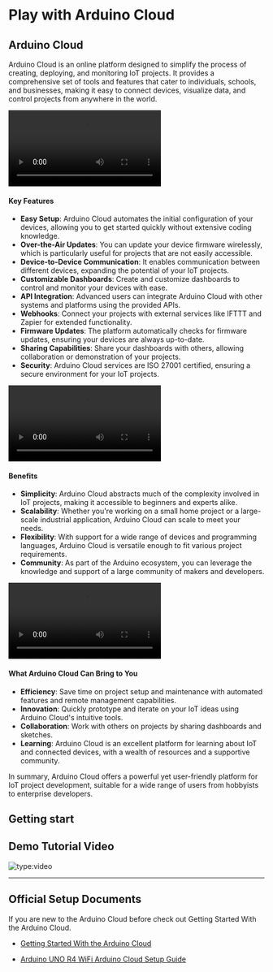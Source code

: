 # Play with Arduino Cloud 

## Arduino Cloud

Arduino Cloud is an online platform designed to simplify the process of creating, deploying, and monitoring IoT projects. 
It provides a comprehensive set of tools and features that cater to individuals, schools, and businesses, making it easy to connect devices, visualize data, and control projects from anywhere in the world.

![type:video](./imgs/feature_04.mp4)

#### Key Features

- **Easy Setup**: Arduino Cloud automates the initial configuration of your devices, allowing you to get started quickly without extensive coding knowledge.
- **Over-the-Air Updates**: You can update your device firmware wirelessly, which is particularly useful for projects that are not easily accessible.
- **Device-to-Device Communication**: It enables communication between different devices, expanding the potential of your IoT projects.
- **Customizable Dashboards**: Create and customize dashboards to control and monitor your devices with ease.
- **API Integration**: Advanced users can integrate Arduino Cloud with other systems and platforms using the provided APIs.
- **Webhooks**: Connect your projects with external services like IFTTT and Zapier for extended functionality.
- **Firmware Updates**: The platform automatically checks for firmware updates, ensuring your devices are always up-to-date.
- **Sharing Capabilities**: Share your dashboards with others, allowing collaboration or demonstration of your projects.
- **Security**: Arduino Cloud services are ISO 27001 certified, ensuring a secure environment for your IoT projects.

![type:video](./imgs/feature_01.mp4)

#### Benefits

- **Simplicity**: Arduino Cloud abstracts much of the complexity involved in IoT projects, making it accessible to beginners and experts alike.
- **Scalability**: Whether you're working on a small home project or a large-scale industrial application, Arduino Cloud can scale to meet your needs.
- **Flexibility**: With support for a wide range of devices and programming languages, Arduino Cloud is versatile enough to fit various project requirements.
- **Community**: As part of the Arduino ecosystem, you can leverage the knowledge and support of a large community of makers and developers.

![type:video](./imgs/feature_02.mp4)

#### What Arduino Cloud Can Bring to You

- **Efficiency**: Save time on project setup and maintenance with automated features and remote management capabilities.
- **Innovation**: Quickly prototype and iterate on your IoT ideas using Arduino Cloud's intuitive tools.
- **Collaboration**: Work with others on projects by sharing dashboards and sketches.
- **Learning**: Arduino Cloud is an excellent platform for learning about IoT and connected devices, with a wealth of resources and a supportive community.

In summary, Arduino Cloud offers a powerful yet user-friendly platform for IoT project development, suitable for a wide range of users from hobbyists to enterprise developers.

## Getting start 

## Demo Tutorial Video

![type:video](https://www.youtube.com/embed/3D3Mkoj4l2M?si=ZRTar52Q21G_nLbA)

---- 

## Official Setup Documents

If you are new to the Arduino Cloud before check out Getting Started With the Arduino Cloud.

* [Getting Started With the Arduino Cloud](https://docs.arduino.cc/arduino-cloud/getting-started/iot-cloud-getting-started)

* [Arduino UNO R4 WiFi Arduino Cloud Setup Guide](https://docs.arduino.cc/tutorials/uno-r4-wifi/cloud-setup/)


